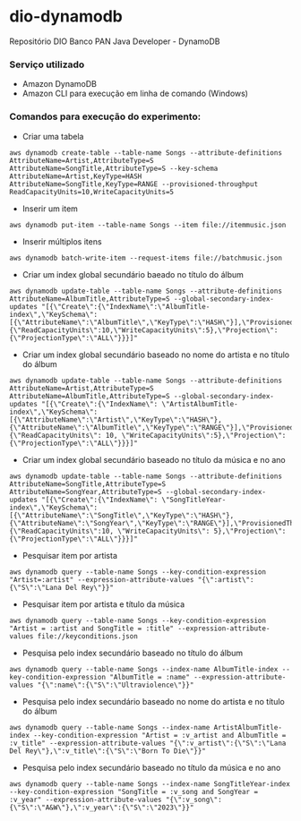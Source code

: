 # dio-dynamodb
Repositório DIO Banco PAN Java Developer - DynamoDB

### Serviço utilizado
  - Amazon DynamoDB
  - Amazon CLI para execução em linha de comando (Windows)

### Comandos para execução do experimento:


- Criar uma tabela

```
aws dynamodb create-table --table-name Songs --attribute-definitions AttributeName=Artist,AttributeType=S AttributeName=SongTitle,AttributeType=S --key-schema AttributeName=Artist,KeyType=HASH AttributeName=SongTitle,KeyType=RANGE --provisioned-throughput ReadCapacityUnits=10,WriteCapacityUnits=5

```

- Inserir um item

```
aws dynamodb put-item --table-name Songs --item file://itemmusic.json

```

- Inserir múltiplos itens

```
aws dynamodb batch-write-item --request-items file://batchmusic.json

```

- Criar um index global secundário baeado no título do álbum

```
aws dynamodb update-table --table-name Songs --attribute-definitions AttributeName=AlbumTitle,AttributeType=S --global-secondary-index-updates "[{\"Create\":{\"IndexName\":\"AlbumTitle-index\",\"KeySchema\":[{\"AttributeName\":\"AlbumTitle\",\"KeyType\":\"HASH\"}],\"ProvisionedThroughput\":{\"ReadCapacityUnits\":10,\"WriteCapacityUnits\":5},\"Projection\":{\"ProjectionType\":\"ALL\"}}}]"

```

- Criar um index global secundário baseado no nome do artista e no título do álbum

```
aws dynamodb update-table --table-name Songs --attribute-definitions AttributeName=Artist,AttributeType=S AttributeName=AlbumTitle,AttributeType=S --global-secondary-index-updates "[{\"Create\":{\"IndexName\": \"ArtistAlbumTitle-index\",\"KeySchema\":[{\"AttributeName\":\"Artist\",\"KeyType\":\"HASH\"},{\"AttributeName\":\"AlbumTitle\",\"KeyType\":\"RANGE\"}],\"ProvisionedThroughput\":{\"ReadCapacityUnits\": 10, \"WriteCapacityUnits\":5},\"Projection\":{\"ProjectionType\":\"ALL\"}}}]"

```

- Criar um index global secundário baseado no título da música e no ano

```
aws dynamodb update-table --table-name Songs --attribute-definitions AttributeName=SongTitle,AttributeType=S AttributeName=SongYear,AttributeType=S --global-secondary-index-updates "[{\"Create\":{\"IndexName\": \"SongTitleYear-index\",\"KeySchema\":[{\"AttributeName\":\"SongTitle\",\"KeyType\":\"HASH\"},{\"AttributeName\":\"SongYear\",\"KeyType\":\"RANGE\"}],\"ProvisionedThroughput\":{\"ReadCapacityUnits\":10, \"WriteCapacityUnits\": 5},\"Projection\":{\"ProjectionType\":\"ALL\"}}}]"

```

- Pesquisar item por artista

```
aws dynamodb query --table-name Songs --key-condition-expression "Artist=:artist" --expression-attribute-values "{\":artist\":{\"S\":\"Lana Del Rey\"}}"

```

- Pesquisar item por artista e título da música

```
aws dynamodb query --table-name Songs --key-condition-expression "Artist = :artist and SongTitle = :title" --expression-attribute-values file://keyconditions.json

```

- Pesquisa pelo index secundário baseado no título do álbum

```
aws dynamodb query --table-name Songs --index-name AlbumTitle-index --key-condition-expression "AlbumTitle = :name" --expression-attribute-values "{\":name\":{\"S\":\"Ultraviolence\"}}"

```

- Pesquisa pelo index secundário baseado no nome do artista e no título do álbum

```
aws dynamodb query --table-name Songs --index-name ArtistAlbumTitle-index --key-condition-expression "Artist = :v_artist and AlbumTitle = :v_title" --expression-attribute-values "{\":v_artist\":{\"S\":\"Lana Del Rey\"},\":v_title\":{\"S\":\"Born To Die\"}}"

```

- Pesquisa pelo index secundário baseado no título da música e no ano

```
aws dynamodb query --table-name Songs --index-name SongTitleYear-index --key-condition-expression "SongTitle = :v_song and SongYear = :v_year" --expression-attribute-values "{\":v_song\":{\"S\":\"A&W\"},\":v_year\":{\"S\":\"2023\"}}"

```
